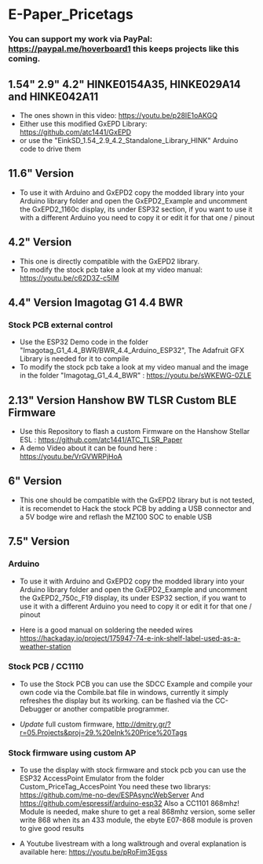 # E-Paper_Pricetags


### You can support my work via PayPal: https://paypal.me/hoverboard1 this keeps projects like this coming.

## 1.54" 2.9" 4.2" HINKE0154A35, HINKE029A14 and HINKE042A11
- The ones shown in this video: https://youtu.be/p28IE1oAKGQ
- Either use this modified GxEPD Library: https://github.com/atc1441/GxEPD
- or use the "EinkSD_1.54_2.9_4.2_Standalone_Library_HINK" Arduino code to drive them


## 11.6" Version
- To use it with Arduino and GxEPD2 copy the modded library into your Arduino library folder and open the GxEPD2_Example and uncomment the GxEPD2_1160c display, its under ESP32 section, if you want to use it with a different Arduino you need to copy it or edit it for that one / pinout

## 4.2" Version
- This one is directly compatible with the GxEPD2 library.
- To modify the stock pcb take a look at my video manual: https://youtu.be/c62D3Z-c5IM

## 4.4" Version Imagotag G1 4.4 BWR

### Stock PCB external control
- Use the ESP32 Demo code in the folder "Imagotag_G1_4.4_BWR/BWR_4.4_Arduino_ESP32", The Adafruit GFX Library is needed for it to compile
- To modify the stock pcb take a look at my video manual and the image in the folder "Imagotag_G1_4.4_BWR" : https://youtu.be/sWKEWG-0ZLE

## 2.13" Version Hanshow BW TLSR Custom BLE Firmware
- Use this Repository to flash a custom Firmware on the Hanshow Stellar ESL : https://github.com/atc1441/ATC_TLSR_Paper
- A demo Video about it can be found here : https://youtu.be/VrGVWRPjHoA


## 6" Version
- This one should be compatible with the GxEPD2 library but is not tested, it is recomendet to Hack the stock PCB by adding a USB connector and a 5V bodge wire and reflash the MZ100 SOC to enable USB

## 7.5" Version

### Arduino
- To use it with Arduino and GxEPD2 copy the modded library into your Arduino library folder and open the GxEPD2_Example and uncomment the GxEPD2_750c_F19 display, its under ESP32 section, if you want to use it with a different Arduino you need to copy it or edit it for that one / pinout

- Here is a good manual on soldering the needed wires https://hackaday.io/project/175947-74-e-ink-shelf-label-used-as-a-weather-station

### Stock PCB / CC1110
- To use the Stock PCB you can use the SDCC Example and compile your own code via the Combile.bat file in windows, currently it simply refreshes the display but its working.
can be flashed via the CC-Debugger or another compatible programmer.

- *Update* full custom firmware, http://dmitry.gr/?r=05.Projects&proj=29.%20eInk%20Price%20Tags

### Stock firmware using custom AP
- To use the display with stock firmware and stock pcb you can use the ESP32 AccessPoint Emulator from the folder Custom_PriceTag_AccesPoint
You need these two librarys: 
https://github.com/me-no-dev/ESPAsyncWebServer
And https://github.com/espressif/arduino-esp32
Also a CC1101 868mhz! Module is needed, make shure to get a real 868mhz version, some seller write 868 when its an 433 module, the ebyte E07-868 module is proven to give good results

- A Youtube livestream with a long walktrough and overal explanation is available here:
https://youtu.be/pRoFim3Egss
